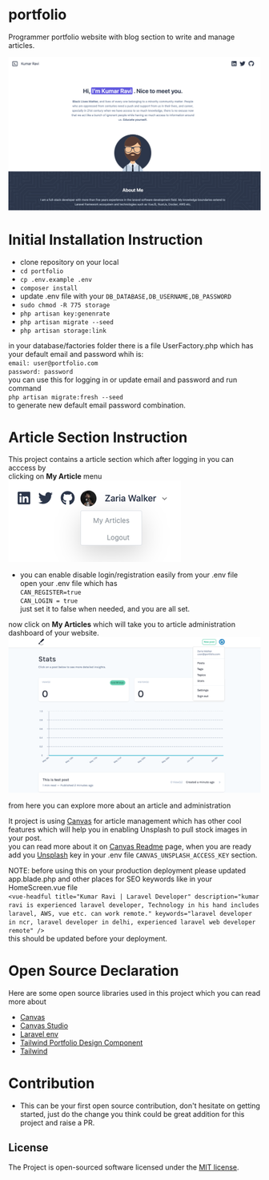 # portfolio
Programmer portfolio website with blog section to write and manage articles.

![Homepage Snapshot](storage/app/public/portfolio.png?raw=true "Homepage")

# Initial Installation Instruction

- clone repository on your local
- `cd portfolio`
- `cp .env.example .env`
- `composer install`
- update .env file with your  `DB_DATABASE,DB_USERNAME,DB_PASSWORD`
- `sudo chmod -R 775 storage`
- `php artisan key:genenrate`
- `php artisan migrate --seed`
- `php artisan storage:link`

in your database/factories folder there is a file UserFactory.php which has your default email and password whih is:    
`email: user@portfolio.com`  
`password: password`  
you can use this for logging in or update email and password and run command  
`php artisan migrate:fresh --seed`   
to generate new default email password combination.

# Article Section Instruction

This project contains a article section which after logging in you can acccess by  
clicking on **My Article** menu
![My Article Menu](storage/app/public/my-article-menu.png?raw=true "My Article")

- you can enable disable login/registration easily from your .env file  
  open your .env file which has  
  `CAN_REGISTER=true`  
   `CAN_LOGIN = true`  
   just set it to false when needed, and you are all set.
   
now click on **My Articles** which will take you to article administration dashboard of your website.
![Article Dashboard](storage/app/public/article-dashboard.png?raw=true "Article Dashboard")

from here you can explore more about an article and administration

It project is using [Canvas](https://github.com/cnvs/canvas) for article management which has other cool features which will help you in enabling Unsplash to pull stock images in your post.  
you can read more about it on [Canvas Readme](https://github.com/cnvs/canvas) page, when you are ready add you [Unsplash](https://unsplash.com/oauth/applications) key in your .env file `CANVAS_UNSPLASH_ACCESS_KEY` section.  

NOTE: before using this on your production deployment please updated app.blade.php and other places for SEO keywords like in your HomeScreen.vue file  
         `<vue-headful
             title="Kumar Ravi | Laravel Developer"
             description="kumar ravi is experienced laravel developer, Technology in his hand includes laravel, AWS, vue etc. can work remote."
             keywords="laravel developer in ncr, laravel developer in delhi, experienced laravel web developer remote"
         />`  
this should be updated before your deployment.

# Open Source Declaration
Here are some open source libraries used in this project which you can read more about

- [Canvas](https://github.com/cnvs/canvas)
- [Canvas Studio](https://github.com/cnvs/studio)
- [Laravel env](https://github.com/msztorc/laravel-env)
- [Tailwind Portfolio Design Component](https://tailwindcomponents.com/component/developer-portfolio)
- [Tailwind](https://tailwindcss.com/)

# Contribution

- This can be your first open source contribution, don't hesitate on getting started, just do the change you think could be great addition for this project and raise a PR.

## License

The Project is open-sourced software licensed under the [MIT license](https://opensource.org/licenses/MIT).
         




